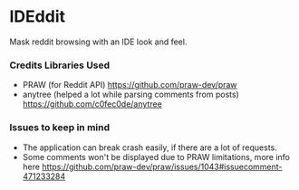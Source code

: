 # IDEddit
Mask reddit browsing with an IDE look and feel.


### Credits Libraries Used
  * PRAW (for Reddit API) https://github.com/praw-dev/praw
  * anytree (helped a lot while parsing comments from posts) https://github.com/c0fec0de/anytree
  
### Issues to keep in mind
  * The application can break crash easily, if there are a lot of requests. 
  * Some comments won't be displayed due to PRAW limitations, more info here https://github.com/praw-dev/praw/issues/1043#issuecomment-471233284
